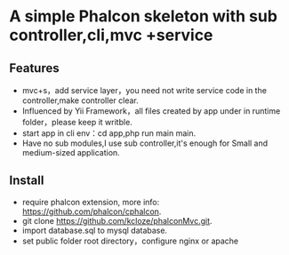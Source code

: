 #  A simple Phalcon skeleton with sub controller,cli,mvc +service

## Features


* mvc+s，add service layer，you need not write service code in the controller,make controller clear.
* Influenced by Yii Framework，all files created by app under in runtime folder，please keep it writble.
* start app in cli env：cd app,php run main main.
* Have no sub modules,I use sub controller,it's enough for Small and medium-sized application.


## Install
* require phalcon extension, more info: https://github.com/phalcon/cphalcon.
* git clone https://github.com/kcloze/phalconMvc.git.
* import  database.sql to mysql database.
* set public folder root directory，configure nginx or apache


